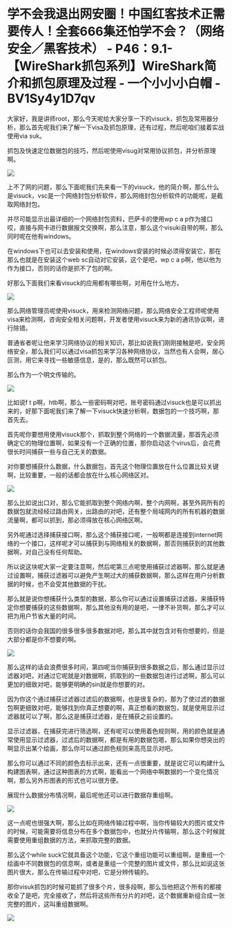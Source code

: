 # 学不会我退出网安圈！中国红客技术正需要传人！全套666集还怕学不会？（网络安全／黑客技术） - P46：9.1-【WireShark抓包系列】WireShark简介和抓包原理及过程 - 一个小小小白帽 - BV1Sy4y1D7qv

大家好，我是讲师root，那么今天呢给大家分享一下的visuck，抓包及常用器分析，那么首先呢我们来了解一下visa及抓包原理，还有过程，然后呢咱们接着实战使用via suk。

抓包及快速定位数据包的技巧，然后呢使用visug对常用协议抓包，并分析原理啊。

![](img/e83a7ce0d45abc598c312a259e7a0834_1.png)

上不了网的问题，那么下面呢我们先来看一下的visuck，他的简介啊，那么什么是visuck，vsc是一个网络封包分析软件，那么网络封包分析软件的功能呢，是截取网络封包。

并尽可能显示出最详细的一个网络封包资料，巴萨卡的使用wp c a p作为接口哎，直接与网卡进行数据报文交换啊，那么注意，那么这个visuki自带的啊，那么同时呢在他有windows。

在windows下也可以去安装和使用，在windows安装的时候必须得安装它，那在那么也就是在安装这个web sc自动对它安装，这个是吧，wp c a p啊，他以他为作为接口，否则的话你是抓不了包的啊。

好那么下面我们来看visuck的应用都有哪些啊，对用在什么地方。

![](img/e83a7ce0d45abc598c312a259e7a0834_3.png)

那么网络管理员呢使用visuck，用来检测网络问题，那么网络安全工程师呢使用visa来检测啊，咨询安全相关问题啊，开发者使用visuck来为新的通讯协议啊，进行除错。

普通省者呢让他来学习网络协议的相关知识，那比如说我们刚刚接触是吧，安全网络安全，那么我们可以通过visa抓包来学习各种网络协议，当然也有人会啊，居心叵测，用它来寻找一些敏感信息，是的，那么既然可以抓包。

那么作为一个明文传输的。

![](img/e83a7ce0d45abc598c312a259e7a0834_5.png)

比如说f t p啊，htb啊，那么一些密码啊对吧，账号密码通过visuck也是可以抓出来的，好那下面呢我们来了解一下visuck快速分析啊，数据包的一个技巧啊，那首先去。

首先呢你要想用使用visuck那个，抓取到整个网络的一个数据流量，那首先必须确定它的物理位置啊，如果没有一个正确的位置，那你启动这个virus后，会花费很长时间捕获一些与自己无关的数据。

对你要想捕获什么数据，什么数据包，首先这个物理位置放在什么位置比较关键啊，比较重要，一般的话都会放在什么核心网络区对。



![](img/e83a7ce0d45abc598c312a259e7a0834_7.png)

那么比如说出口对，那么它能抓取到整个网络内啊，整个内网啊，甚至外网所有的数据包就流经经过路由网关，出路由的对吧，还有整个局域网内的所有机器的数据流量啊，都可以抓到，那必须得放在核心网络区啊。

另外呢通过选择捕获接口啊，那么这个捕获接口呢，一般啊都是连接到internet网络的一个接口，这样呢才可以捕获到与网络相关的数据啊，那否则捕获到的其他数据啊，对自己没有任何帮助。

所以说这块呢大家一定要注意啊，然后呢第三点呢使用捕获过滤器啊，那么就是通过设置啊，捕获过滤器可以避免产生啊过大的捕获数据啊，那么这样在用户分析数据的时候，也不会受其他数据的干扰。

那么就是说你想捕获什么类型的数据，那么你可以通过设置捕获过滤器，来捕获特定你想要捕获的这些数据啊，那么其他没有用的是吧，一律不补货啊，那么才可以把为用户节省大量的时间。

否则的话你会我国的很多很多很多数据对吧，那么其中就包含对有你想要的，但是大部分都是你不想要的啊。

![](img/e83a7ce0d45abc598c312a259e7a0834_9.png)

那么这样的话会浪费很多时间，第四呢当你捕获到很多数据之后，那么通过显示过滤器对吧，对通过它呢就是对数据啊，抓取到的一些数据包进行过滤啊，那么可以更加的细致对吧，能够更明确的sin就是你想要的对。

因为你这个通过捕获过滤器过滤后的数据啊，也是很复杂的，那为了使过滤的数据包啊更细致对吧，能够找到你真正想要的啊，真正想看的数据包，就是使用显示过滤器就可以了啊，那么这是捕获过滤器，是在捕获之前设置的。

显示过滤器，在捕获完进行筛选啊，还有呢可以使用着色规则啊，用的颜色就是通常使用显示过滤器，过滤后的数据啊，都是有用的数据包嗯，那么如果你想突出的啊显示出某个绘画，那么你可以通过颜色规则来高亮显示对吧。

那么你可以通过不同的颜色去标示出来，还有一点很重要，就是说它可以构建什么构建图表啊，通过这种图表的方式啊，能看出一个网络中啊数据的一个变化情况啊，那么另外形图表的形式也可以很方便。

展现什么数据分布情况啊，最后呢他还可以进行数据存重组啊。

![](img/e83a7ce0d45abc598c312a259e7a0834_11.png)

这一点呢也很强大啊，那么比如在网络传输过程中啊，当你传输较大的图片或文件的时候，可能需要将信息分布在多个数据包中，也就分片传输啊，那么这个时候就需要使用重组数据的方法，来抓取完整的数据。

那么这个while suck它就具备这个功能，它这个重组功能可以重组啊，是重组一个绘画中不同数据包的信息啊，或者是重组一个完整的图片或文件，那么比如说这张图片很大，那么在传输过程中对吧，它是分辨传输的。

那你visuk抓包的时候可能抓了很多个片，很多段啊，那么当他把这个所有的都接收全了是吧，完全接收了，然后将这些所有分片的对吧，这个数据重新组合成一张完整的图片，这叫重组数据啊。



![](img/e83a7ce0d45abc598c312a259e7a0834_13.png)